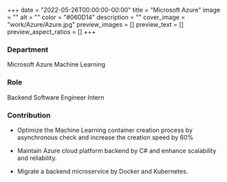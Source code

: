 +++
date = "2022-05-26T00:00:00-00:00"
title = "Microsoft Azure"
image = ""
alt = ""
color = "#060D14"
description = ""
cover_image = "work/Azure/Azure.jpg"
preview_images = []
preview_text = []
preview_aspect_ratios = []
+++

### Department

Microsoft Azure Machine Learning

### Role

 Backend Software Engineer Intern

### Contribution

- Optimize the Machine Learning container creation process by asynchronous check and increase the creation speed by 60%

- Maintain Azure cloud platform backend by C\# and enhance scalability and reliability.

- Migrate a backend microservice by Docker and Kubernetes.
